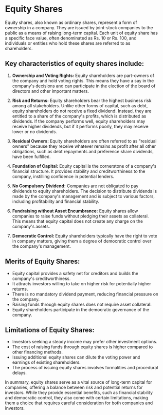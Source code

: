 # Equity Shares

Equity shares, also known as ordinary shares, represent a form of ownership in a company. They are issued by joint-stock companies to the public as a means of raising long-term capital. Each unit of equity share has a specific face value, often denominated as Rs. 10 or Rs. 100, and individuals or entities who hold these shares are referred to as shareholders.

## **Key characteristics** of equity shares include:

1. **Ownership and Voting Rights:** Equity shareholders are part-owners of the company and hold voting rights. This means they have a say in the company's decisions and can participate in the election of the board of directors and other important matters.

2. **Risk and Returns:** Equity shareholders bear the highest business risk among all stakeholders. Unlike other forms of capital, such as debt, equity shareholders do not receive a fixed dividend. Instead, they are entitled to a share of the company's profits, which is distributed as dividends. If the company performs well, equity shareholders may receive higher dividends, but if it performs poorly, they may receive lower or no dividends.

3. **Residual Owners:** Equity shareholders are often referred to as "residual owners" because they receive whatever remains as profit after all other obligations, such as debt repayments and preference share dividends, have been fulfilled.

4. **Foundation of Capital:** Equity capital is the cornerstone of a company's financial structure. It provides stability and creditworthiness to the company, instilling confidence in potential lenders.

5. **No Compulsory Dividend:** Companies are not obligated to pay dividends to equity shareholders. The decision to distribute dividends is made by the company's management and is subject to various factors, including profitability and financial stability.

6. **Fundraising without Asset Encumbrance:** Equity shares allow companies to raise funds without pledging their assets as collateral. This means that equity capital does not create any charge on the company's assets.

7. **Democratic Control:** Equity shareholders typically have the right to vote in company matters, giving them a degree of democratic control over the company's management.

## **Merits of Equity Shares:**

- Equity capital provides a safety net for creditors and builds the company's creditworthiness.
- It attracts investors willing to take on higher risk for potentially higher returns.
- There is no mandatory dividend payment, reducing financial pressure on the company.
- Raising funds through equity shares does not require asset collateral.
- Equity shareholders participate in the democratic governance of the company.

## **Limitations of Equity Shares:**

- Investors seeking a steady income may prefer other investment options.
- The cost of raising funds through equity shares is higher compared to other financing methods.
- Issuing additional equity shares can dilute the voting power and earnings of existing shareholders.
- The process of issuing equity shares involves formalities and procedural delays.

In summary, equity shares serve as a vital source of long-term capital for companies, offering a balance between risk and potential returns for investors. While they provide essential benefits, such as financial stability and democratic control, they also come with certain limitations, making them a choice that requires careful consideration for both companies and investors.